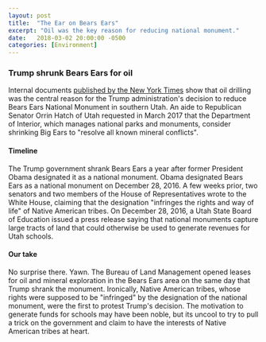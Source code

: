 ```yaml
---
layout: post
title:  "The Ear on Bears Ears"
excerpt: "Oil was the key reason for reducing national monument."
date:   2018-03-02 20:00:00 -0500
categories: [Environment]
---
```


### Trump shrunk Bears Ears for oil

Internal documents <a href="https://www.documentcloud.org/documents/4391967-National-Monuments-a-Look-at-the-Debate-From.html#document/" target="_blank">published by the New York Times</a> show that oil drilling was the central reason for the Trump administration's decision to reduce Bears Ears National Monument in southern Utah. An aide to Republican Senator Orrin Hatch of Utah requested in March 2017 that the Department of Interior, which manages national parks and monuments, consider shrinking Big Ears to "resolve all known mineral conflicts".

#### Timeline

The Trump government shrank Bears Ears a year after former President Obama designated it as a national monument. Obama designated Bears Ears as a national monument on December 28, 2016. A few weeks prior, two senators and two members of the House of Representatives wrote to the White House, claiming that the designation "infringes the rights and way of life" of Native American tribes. On December 28, 2016, a Utah State Board of Education issued a press release saying that national monuments capture large tracts of land that could otherwise be used to generate revenues for Utah schools.

#### Our take

No surprise there. Yawn. The Bureau of Land Management opened leases for oil and mineral exploration in the Bears Ears area on the same day that Trump shrank the monument. Ironically, Native American tribes, whose rights were supposed to be "infringed" by the designation of the national monument, were the first to protest Trump's decision. The motivation to generate funds for schools may have been noble, but its uncool to try to pull a trick on the government and claim to have the interests of Native American tribes at heart.

